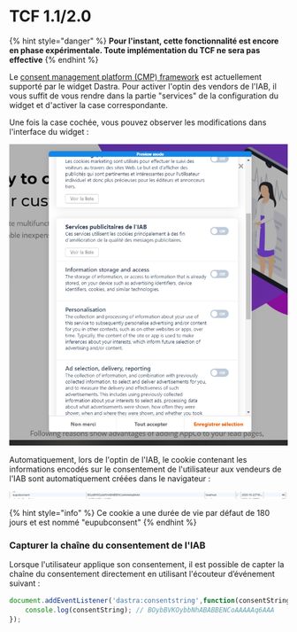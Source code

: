# TCF 1.1/2.0

{% hint style="danger" %}
**Pour l'instant, cette fonctionnalité est encore en phase expérimentale. Toute implémentation du TCF ne sera pas effective** 
{% endhint %}

Le [consent management platform \(CMP\) framework](https://github.com/InteractiveAdvertisingBureau/GDPR-Transparency-and-Consent-Framework) est actuellement supporté par le widget Dastra. Pour activer l'optin des vendors de l'IAB, il vous suffit de vous rendre dans la partie "services" de la configuration du widget et d'activer la case correspondante.

Une fois la case cochée, vous pouvez observer les modifications dans l'interface du widget :

![](../../../.gitbook/assets/image%20%2819%29.png)

Automatiquement, lors de l'optin de l'IAB, le cookie contenant les informations encodés sur le consentement de l'utilisateur aux vendeurs de l'IAB sont automatiquement créées dans le navigateur :

![](../../../.gitbook/assets/image%20%28155%29.png)

{% hint style="info" %}
Ce cookie a une durée de vie par défaut de 180 jours et est nommé "eupubconsent"
{% endhint %}

### Capturer la chaîne du consentement de l'IAB

Lorsque l'utilisateur applique son consentement, il est possible de capter la chaîne du consentement directement en utilisant l'écouteur d’événement suivant :

```javascript
document.addEventListener('dastra:consentstring',function(consentString){
    console.log(consentString); // BOybBVKOybbNhABABBENCoAAAAAq6AAA
});
```

